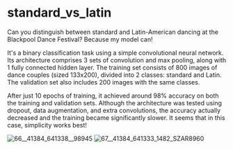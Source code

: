 # standard_vs_latin
Can you distinguish between standard and Latin-American dancing at the Blackpool Dance Festival? Because my model can! 

It's a binary classification task using a simple convolutional neural network. Its architecture comprises 3 sets of convolution and max pooling, along with 1 fully connected hidden layer. The training set consists of 800 images of dance couples (sized 133x200), divided into 2 classes: standard and Latin. The validation set also includes 200 images with the same classes. 

After just 10 epochs of training, it achieved around 98% accuracy on both the training and validation sets. Although the architecture was tested using dropout, data augmentation, and extra convolutions, the accuracy actually decreased and the training became significantly slower. It seems that in this case, simplicity works best!

![66__41384_641338__98945](https://github.com/arturkozun/standard_vs_latin/assets/108707614/bde31fa1-0cd1-4dae-935d-2381c24d4dfe)
![67__41384_641333_1482_SZAR8960](https://github.com/arturkozun/standard_vs_latin/assets/108707614/426242fd-f31c-4923-893a-29f10f9ff39c)

